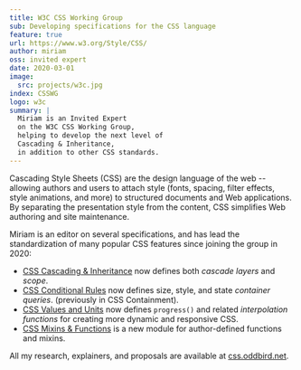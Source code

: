 ```yaml
---
title: W3C CSS Working Group
sub: Developing specifications for the CSS language
feature: true
url: https://www.w3.org/Style/CSS/
author: miriam
oss: invited expert
date: 2020-03-01
image:
  src: projects/w3c.jpg
index: CSSWG
logo: w3c
summary: |
  Miriam is an Invited Expert
  on the W3C CSS Working Group,
  helping to develop the next level of
  Cascading & Inheritance,
  in addition to other CSS standards.
---
```


Cascading Style Sheets (CSS) are the design language of the web --
allowing authors and users to attach style
(fonts, spacing, filter effects, style animations, and more)
to structured documents and Web applications.
By separating the presentation style from the content,
CSS simplifies Web authoring and site maintenance.

Miriam is an editor on several specifications,
and has lead the standardization of
many popular CSS features
since joining the group in 2020:

- [CSS Cascading & Inheritance](https://drafts.csswg.org/css-cascade-6/)
  now defines both _cascade layers_ and _scope_.
- [CSS Conditional Rules](https://drafts.csswg.org/css-conditional-5/)
  now defines size, style, and state
  _container queries_.
  (previously in CSS Containment).
- [CSS Values and Units](https://drafts.csswg.org/css-values-5/)
  now defines `progress()`
  and related _interpolation functions_
  for creating more dynamic and responsive CSS.
- [CSS Mixins & Functions](https://drafts.csswg.org/css-mixins-1/)
  is a new module for
  author-defined functions and mixins.

All my research, explainers, and proposals
are available at [css.oddbird.net](https://css.oddbird.net/).
